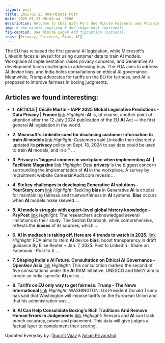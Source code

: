 ```yaml
---
layout: post
title: 2025-01-23 One-Minute Post
date: 2025-01-23 08:04:44 -0500
description: Welcome to Chai With Py's One Minute Fairness and Privacy, which aims to provide you the current happenings in the world of Fairness, Privacy, and AI.
img: # one_minute_logo.png # Add image post (optional)
fig-caption: One Minute Logo# Add figcaption (optional)
tags: [Privacy, Fairness, Bias, AI]
---
```


The EU has released the first general AI legislation, while Microsoft's LinkedIn faces a lawsuit for using customer data to train AI models. Workplace AI implementation raises privacy concerns, and Generative AI development faces challenges in addressing bias. The FDA aims to address AI device bias, and India holds consultations on ethical AI governance. Meanwhile, Trump advocates for tariffs on the EU for fairness, and AI is proposed to improve fairness in boxing judgments.

## Articles we found interesting:

- **1. ARTICLE | Cécile Martin – IAPP 2025 Global Legislative Predictions – Data <b>Privacy</b> | France** [link](https://ogletree.fr/publications/article-cecile-martin-iapp-2025-global-legislative-predictions-data-privacy-france/)
_Highlight:_ <b>AI</b> is, of course, another point of attention after the 12 July 2024 publication of the EU <b>AI</b> Act — the first general <b>AI</b> legislation in the world.

- **2. Microsoft&#39;s LinkedIn sued for disclosing customer information to train <b>AI</b> models** [link](https://finance.yahoo.com/news/microsofts-linkedin-sued-disclosing-customer-162806181.html)
_Highlight:_ Customers said LinkedIn then discreetly updated its <b>privacy</b> policy on Sept. 18, 2024 to say data could be used to train <b>AI</b> models, and in a &quot;&nbsp;...

- **3. <b>Privacy</b> is &#39;biggest concern in workplace when implementing <b>AI</b>&#39; | Facilitate Magazine** [link](https://www.facilitatemagazine.com/content/news/2025/01/22/privacy-biggest-concern-workplace-when-implementing-ai)
_Highlight:_ Data <b>privacy</b> is the biggest concern surrounding the implementation of <b>AI</b> in the workplace. A survey by recruitment website CareersinAudit.com reveals&nbsp;...

- **4. Six key challenges in developing Generative <b>AI</b> solutions - YourStory.com** [link](https://yourstory.com/2025/01/6-key-challenges-when-developing-generative-ai)
_Highlight:_ Tackling <b>bias</b> in Generative <b>AI</b> is crucial for maintaining fairness and trustworthiness in <b>AI</b> systems. <b>Bias</b> occurs when <b>AI</b> models make skewed&nbsp;...

- **5. <b>AI</b> models struggle with expert-level global history knowledge - PsyPost** [link](https://www.psypost.org/ai-models-struggle-with-expert-level-global-history-knowledge/)
_Highlight:_ The researchers acknowledged several limitations in their study. The Seshat Databank, while comprehensive, reflects the <b>biases</b> of its sources, which&nbsp;...

- **6. <b>AI</b> in medtech is taking off. Here are 4 trends to watch in 2025.** [link](https://www.medtechdive.com/news/ai-medtech-outlook-4-trends-2025/737942/)
_Highlight:_ FDA aims to stem <b>AI</b> device <b>bias</b>, boost transparency in draft guidance By Elise Reuter • Jan. 7, 2025. Post to LinkedIn &middot; Share on Facebook &middot; Post to X&nbsp;...

- **7. Shaping India&#39;s <b>AI</b> Future: Consultation on Ethical <b>AI</b> Governance - OpenGov Asia** [link](https://opengovasia.com/2025/01/22/shaping-indias-ai-future-consultation-on-ethical-ai-governance/)
_Highlight:_ This consultation marked the second of five consultations under the <b>AI</b> RAM initiative. UNESCO and MeitY aim to create an India-specific <b>AI</b> policy&nbsp;...

- **8. Tariffs on EU only way to get <b>fairness</b>: Trump - The News International** [link](https://www.thenews.com.pk/latest/1274804-tariffs-on-eu-only-way-to-get-fairness-trump)
_Highlight:_ WASHINGTON: US President Donald Trump has said that Washington will impose tariffs on the European Union and that his administration was&nbsp;...

- **9. <b>AI</b> Can Help Consolidate Boxing&#39;s Rich Traditions And Remove Human Errors In Judgements** [link](https://www.bizzbuzz.news/technology/ai/ai-can-help-consolidate-boxings-rich-traditions-and-remove-human-errors-in-judgements-1349433)
_Highlight:_ Sensors and <b>AI</b> can track punch accuracy, power and placement. This data will give judges a factual layer to complement their scoring.


Updated Everyday by: (<a href="https://supritivijay.github.io/">Supriti Vijay</a> & <a href="https://amanpriyanshu.github.io/">Aman Priyanshu</a>)
